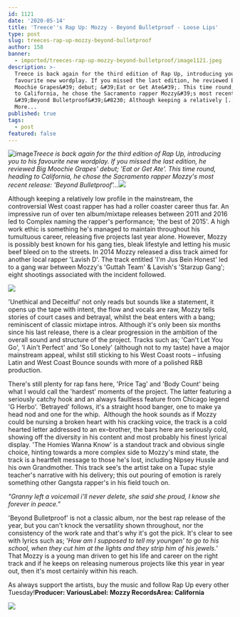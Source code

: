 ```yaml
---
id: 1121
date: '2020-05-14'
title: 'Treece''s Rap Up: Mozzy - Beyond Bulletproof - Loose Lips'
type: post
slug: treeces-rap-up-mozzy-beyond-bulletproof
author: 158
banner:
  - imported/treeces-rap-up-mozzy-beyond-bulletproof/image1121.jpeg
description: >-
  Treece is back again for the third edition of Rap Up, introducing you to his
  favourite new wordplay. If you missed the last edition, he reviewed Big
  Moochie Grapes&#39; debut; &#39;Eat or Get Ate&#39;. This time round, heading
  to California, he chose the Sacramento rapper Mozzy&#39;s most recent release:
  &#39;Beyond Bulletproof&#39;&#8230; Although keeping a relatively [...]Read
  More...
published: true
tags:
  - post
featured: false
---
```

![image](../imported/treeces-rap-up-mozzy-beyond-bulletproof/image1121.jpeg)_Treece is back again for the third edition of Rap Up, introducing you to his favourite new wordplay. If you missed the last edition, he reviewed Big Moochie Grapes' debut; 'Eat or Get Ate'. This time round, heading to California, he chose the Sacramento rapper Mozzy's most recent release: 'Beyond Bulletproof'…_![](/wp-content/uploads/live/img/wysiwyg/5ebd144262386.jpg)

Although keeping a relatively low profile in the mainstream, the controversial West coast rapper has had a roller coaster career thus far. An impressive run of over ten album/mixtape releases between 2011 and 2016 led to Complex naming the rapper's performance; 'the best of 2015'. A high work ethic is something he's managed to maintain throughout his tumultuous career, releasing five projects last year alone. However, Mozzy is possibly best known for his gang ties, bleak lifestyle and letting his music beef bleed on to the streets. In 2014 Mozzy released a diss track aimed for another local rapper 'Lavish D'. The track entitled 'I'm Jus Bein Honest' led to a gang war between Mozzy's 'Guttah Team' & Lavish's 'Starzup Gang'; eight shootings associated with the incident followed. 

![](/wp-content/uploads/live/img/wysiwyg/5ebd147441c8e.png)

'Unethical and Deceitful' not only reads but sounds like a statement, it opens up the tape with intent, the flow and vocals are raw, Mozzy tells stories of court cases and betrayal, whilst the beat enters with a bang; reminiscent of classic mixtape intros. Although it's only been six months since his last release, there is a clear progression in the ambition of the overall sound and structure of the project. Tracks such as; 'Can't Let You Go', 'I Ain't Perfect' and 'So Lonely' (although not to my taste) have a major mainstream appeal, whilst still sticking to his West Coast roots – infusing Latin and West Coast Bounce sounds with more of a polished R&B production. 

There's still plenty for rap fans here, 'Price Tag' and 'Body Count' being what I would call the 'hardest' moments of the project. The latter featuring a seriously catchy hook and an always faultless feature from Chicago legend 'G Herbo'. 'Betrayed' follows, it's a straight hood banger, one to make ya head nod and one for the whip.  Although the hook sounds as if Mozzy could be nursing a broken heart with his cracking voice, the track is a cold hearted letter addressed to an ex–brother, the bars here are seriously cold, showing off the diversity in his content and most probably his finest lyrical display. 'The Homies Wanna Know' is a standout track and obvious single choice, hinting towards a more complex side to Mozzy's mind state, the track is a heartfelt message to those he's lost, including Nipsey Hussle and his own Grandmother. This track see's the artist take on a Tupac style teacher's narrative with his delivery; this out pouring of emotion is rarely something other Gangsta rapper's in his field touch on. 

_"Granny left a voicemail i'll never delete, she said she proud, I know she forever in peace."_

'Beyond Bulletproof' is not a classic album, nor the best rap release of the year, but you can't knock the versatility shown throughout, nor the consistency of the work rate and that's why it's got the pick. It's clear to see with lyrics such as; '_How am I supposed to tell my youngen' to go to his school, when they cut him at the lights and they strip him of his jewels._' That Mozzy is a young man driven to get his life and career on the right track and if he keeps on releasing numerous projects like this year in year out, then it's most certainly within his reach.

As always support the artists, buy the music and follow Rap Up every other Tuesday!**Producer: Various****Label: Mozzy Records****Area: California**

![](/wp-content/uploads/live/img/wysiwyg/5ebd149769349.jpg)